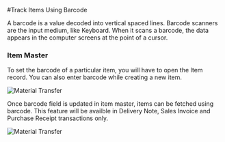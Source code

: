 <!-- add-breadcrumbs -->
<!-- add-breadcrumbs -->
#Track Items Using Barcode

A barcode is a value decoded into vertical spaced lines. Barcode scanners are the input medium, like Keyboard. When it scans a barcode, the data appears in the computer screens at the point of a cursor.

### Item Master

To set the barcode of a particular item, you will have to open the Item record. You can also enter barcode while creating a new item.

<img alt="Material Transfer" class="screenshot" src="/docs/assets/img/articles/barcode-item-master.png">

Once barcode field is updated in item master, items can be fetched using barcode. This feature will be availble in Delivery Note, Sales Invoice and Purchase Receipt transactions only.

<img alt="Material Transfer" class="screenshot" src="/docs/assets/img/articles/barcode-item-selection.gif">

<!-- markdown -->